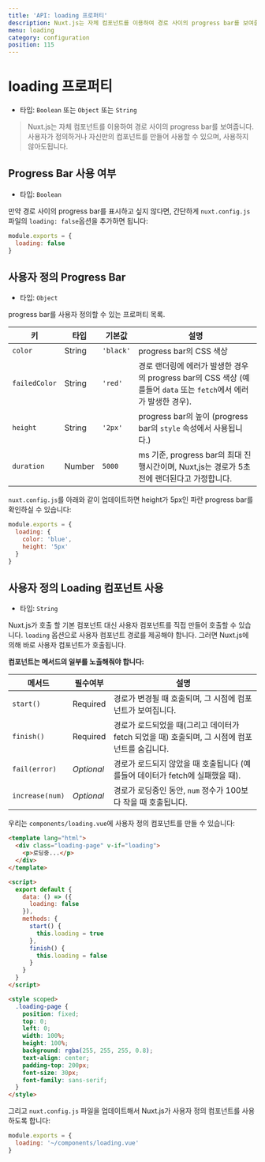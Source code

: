 ```yaml
---
title: 'API: loading 프로퍼티'
description: Nuxt.js는 자체 컴포넌트를 이용하여 경로 사이의 progress bar를 보여줍니다. 사용자가 정의하거나 자신만의 컴포넌트를 만들어 사용할 수 있으며, 사용하지 않아도 됩니다.
menu: loading
category: configuration
position: 115
---
```


# loading 프로퍼티

- 타입: `Boolean` 또는 `Object` 또는 `String`

> Nuxt.js는 자체 컴포넌트를 이용하여 경로 사이의 progress bar를 보여줍니다. 사용자가 정의하거나 자신만의 컴포넌트를 만들어 사용할 수 있으며, 사용하지 않아도됩니다.

## Progress Bar 사용 여부

- 타입: `Boolean`

만약 경로 사이의 progress bar를 표시하고 싶지 않다면, 간단하게 `nuxt.config.js` 파일의 `loading: false`옵션을 추가하면 됩니다:

```js
module.exports = {
  loading: false
}
```

## 사용자 정의 Progress Bar

- 타입: `Object`

progress bar를 사용자 정의할 수 있는 프로퍼티 목록.

| 키            | 타입   | 기본값    | 설명                                                                                                              |
| ------------- | ------ | --------- | ----------------------------------------------------------------------------------------------------------------- |
| `color`       | String | `'black'` | progress bar의 CSS 색상                                                                                           |
| `failedColor` | String | `'red'`   | 경로 랜더링에 에러가 발생한 경우의 progress bar의 CSS 색상 (예를들어 `data` 또는 `fetch`에서 에러가 발생한 경우). |
| `height`      | String | `'2px'`   | progress bar의 높이 (progress bar의 `style` 속성에서 사용됩니다.)                                                 |
| `duration`    | Number | `5000`    | ms 기준, progress bar의 최대 진행시간이며, Nuxt,js는 경로가 5초 전에 랜더된다고 가정합니다.                       |

`nuxt.config.js`를 아래와 같이 업데이트하면 height가 5px인 파란 progress bar를확인하실 수 있습니다:

```js
module.exports = {
  loading: {
    color: 'blue',
    height: '5px'
  }
}
```

## 사용자 정의 Loading 컴포넌트 사용

- 타입: `String`

Nuxt.js가 호출 할 기본 컴포넌트 대신 사용자 컴포넌트를 직접 만들어 호출할 수 있습니다. `loading` 옵션으로 사용자 컴포넌트 경로를 제공해야 합니다. 그러면 Nuxt.js에 의해 바로 사용자 컴포넌트가 호출됩니다.

**컴포넌트는 메서드의 일부를 노출해줘야 합니다:**

| 메서드          | 필수여부   | 설명                                                                                           |
| --------------- | ---------- | ---------------------------------------------------------------------------------------------- |
| `start()`       | Required   | 경로가 변경될 때 호출되며, 그 시점에 컴포넌트가 보여집니다.                                    |
| `finish()`      | Required   | 경로가 로드되었을 때(그리고 데이터가 fetch 되었을 때) 호출되며, 그 시점에 컴포넌트를 숨깁니다. |
| `fail(error)`   | _Optional_ | 경로가 로드되지 않았을 때 호출됩니다 (예를들어 데이터가 fetch에 실패했을 때).                  |
| `increase(num)` | _Optional_ | 경로가 로딩중인 동안, `num` 정수가 100보다 작을 때 호출됩니다.                                 |

우리는 `components/loading.vue`에 사용자 정의 컴포넌트를 만들 수 있습니다:

```html
<template lang="html">
  <div class="loading-page" v-if="loading">
    <p>로딩중...</p>
  </div>
</template>

<script>
  export default {
    data: () => ({
      loading: false
    }),
    methods: {
      start() {
        this.loading = true
      },
      finish() {
        this.loading = false
      }
    }
  }
</script>

<style scoped>
  .loading-page {
    position: fixed;
    top: 0;
    left: 0;
    width: 100%;
    height: 100%;
    background: rgba(255, 255, 255, 0.8);
    text-align: center;
    padding-top: 200px;
    font-size: 30px;
    font-family: sans-serif;
  }
</style>
```

그리고 `nuxt.config.js` 파일을 업데이트해서 Nuxt.js가 사용자 정의 컴포넌트를 사용하도록 합니다:

```js
module.exports = {
  loading: '~/components/loading.vue'
}
```
